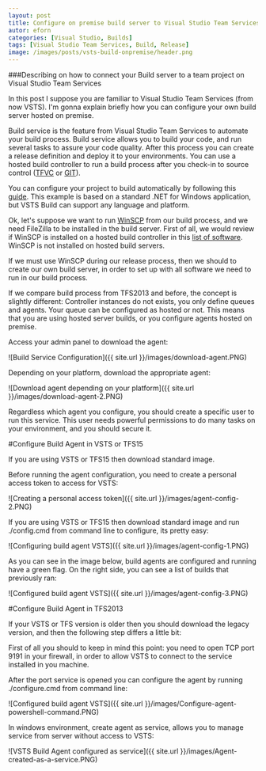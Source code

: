 ```yaml
---
layout: post
title: Configure on premise build server to Visual Studio Team Services
autor: eforn
categories: [Visual Studio, Builds]
tags: [Visual Studio Team Services, Build, Release]
image: /images/posts/vsts-build-onpremise/header.png
---
```


###Describing on how to connect your Build server to a team project on Visual Studio Team Services

In this post I suppose you are familiar to Visual Studio Team Services (from now VSTS). I'm gonna explain briefly how you can configure your own build server hosted on premise.

Build service is the feature from Visual Studio Team Services to automate your build process. Build service allows you to build your code, and run several tasks to assure your code quality. After this process you can create a release definition and deploy it to your environments. You can use a hosted build controller to run a build process after you check-in to source control ([TFVC](https://www.visualstudio.com/docs/tfvc/overview) or [GIT](https://www.visualstudio.com/en-us/docs/git/gitquickstart)).

You can configure your project to build automatically by following this [guide](https://www.visualstudio.com/en-us/docs/build/get-started/dot-net). This example is based on a standard .NET for Windows application, but VSTS Build can support any language and platform.

Ok, let's suppose we want to run [WinSCP](https://winscp.net) from our build process, and we need FileZilla to be installed in the build server. First of all, we would review if WinSCP is installed on a hosted build controller in this [list of software](https://listofsoftwareontfshostedbuildserver.azurewebsites.net/). WinSCP is not installed on hosted build servers.

If we must use WinSCP during our release process, then we should to create our own build server, in order to set up with all software we need to run in our build process.

If we compare build process from TFS2013 and before, the concept is slightly different: Controller instances do not exists, you only define queues and agents. Your queue can be configured as hosted or not. This means that you are using hosted server builds, or you configure agents hosted on premise.

Access your admin panel to download the agent:

![Build Service Configuration]({{ site.url }}/images/download-agent.PNG)

Depending on your platform, download the appropriate agent:

![Download agent depending on your platform]({{ site.url }}/images/download-agent-2.PNG)

Regardless which agent you configure, you should create a specific user to run this service. This user needs powerful permissions to do many tasks on your environment, and you should secure it.

#Configure Build Agent in VSTS or TFS15 

If you are using VSTS or TFS15 then download standard image.

Before running the agent configuration, you need to create a personal access token to access for VSTS:

![Creating a personal access token]({{ site.url }}/images/agent-config-2.PNG)

If you are using VSTS or TFS15 then download standard image and run ./config.cmd from command line to configure, its pretty easy:

![Configuring build agent VSTS]({{ site.url }}/images/agent-config-1.PNG)

As you can see in the image below, build agents are configured and running have a green flag. On the right side, you can see a list of builds that previously ran:

![Configured build agent VSTS]({{ site.url }}/images/agent-config-3.PNG)


#Configure Build Agent in TFS2013

If your VSTS or TFS version is older then you should download the legacy version, and then the following step differs a little bit:

First of all you should to keep in mind this point: you need to open TCP port 9191 in your firewall, in order to allow VSTS to connect to the service installed in you machine.

After the port service is opened you can configure the agent by running ./configure.cmd from command line:

![Configured build agent VSTS]({{ site.url }}/images/Configure-agent-powershell-command.PNG)

In windows environment, create agent as service, allows you to manage service from server without access to VSTS:

![VSTS Build Agent configured as service]({{ site.url }}/images/Agent-created-as-a-service.PNG)

